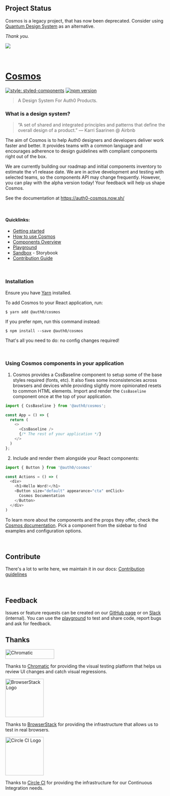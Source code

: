 ## Project Status

Cosmos is a legacy project, that has now been deprecated. Consider using [Quantum Design System](https://www.npmjs.com/package/@auth0/quantum-product) as an alternative.

*Thank you.*

<img src="https://cdn.auth0.com/website/cosmos/github/readme-header.png">

&nbsp;

# [Cosmos](https://auth0-cosmos.now.sh/)

[![style: styled-components](https://img.shields.io/badge/style-%F0%9F%92%85%20styled--components-orange.svg?colorB=daa357&colorA=db748e)](https://github.com/styled-components/styled-components) [![npm version](https://img.shields.io/npm/v/@auth0/cosmos.svg)](https://npmjs.com/@auth0/cosmos)

> A Design System For Auth0 Products.

### What is a design system?

> “A set of shared and integrated principles and patterns that define the overall design of a product.” — Karri Saarinen @ Airbnb

The aim of Cosmos is to help Auth0 designers and developers deliver work faster and better. It provides teams with a common language and encourages adherence to design guidelines with compliant components right out of the box.

We are currently building our roadmap and initial components inventory to estimate the v1 release date. We are in active development and testing with selected teams, so the components API may change frequently. However, you can play with the alpha version today! Your feedback will help us shape Cosmos.

See the documentation at https://auth0-cosmos.now.sh/

&nbsp;
&nbsp;

#### Quicklinks:

- [Getting started](https://auth0-cosmos.now.sh/)
- [How to use Cosmos](https://auth0-cosmos.now.sh/#/usage)
- [Components Overview](https://auth0-cosmos.now.sh/#/overview)
- [Playground](https://auth0-cosmos.now.sh/#/playground)
- [Sandbox](https://auth0-cosmos.now.sh/sandbox/) - Storybook
- [Contribution Guide](https://auth0-cosmos.now.sh/#/contribution-guide)

&nbsp;
&nbsp;

### Installation

Ensure you have [Yarn](https://yarnpkg.com/lang/en/) installed.

To add Cosmos to your React application, run:

```
$ yarn add @auth0/cosmos
```

If you prefer npm, run this command instead:

```
$ npm install --save @auth0/cosmos
```

That's all you need to do: no config changes required!

&nbsp;
&nbsp;

### Using Cosmos components in your application

1. Cosmos provides a CssBaseline component to setup some of the base styles required (fonts, etc). It also fixes some inconsistencies across browsers and devices while providing slightly more opinionated resets to common HTML elements. Import and render the `CssBaseline` component once at the top of your application.

```js
import { CssBaseline } from '@auth0/cosmos';

const App = () => {
  return (
    <>
      <CssBaseline />
      {/* The rest of your application */}
    </>
  )
};
```

2. Include and render them alongside your React components:

```js
import { Button } from '@auth0/cosmos'

const Actions = () => (
  <div>
    <h1>Hello Word!</h1>
    <Button size="default" appearance="cta" onClick>
      Cosmos Documentation
    </Button>
  </div>
)
```



To learn more about the components and the props they offer, check the [Cosmos documentation](https://auth0-cosmos.now.sh/). Pick a component from the sidebar to find examples and configuration options.

&nbsp;
&nbsp;

## Contribute

There's a lot to write here, we maintain it in our docs: [Contribution guidelines](https://auth0-cosmos.now.sh/#/contribution-guide)

&nbsp;
&nbsp;

## Feedback

Issues or feature requests can be created on our [GitHub page](https://github.com/auth0/cosmos/issues) or on [Slack](https://auth0.slack.com/messages/C5ZK0DD8X) (internal). You can use the [playground](https://auth0-cosmos.now.sh/#/playground) to test and share code, report bugs and ask for feedback.

## Thanks

<a href="https://www.chromatic.com/"><img src="https://user-images.githubusercontent.com/321738/84662277-e3db4f80-af1b-11ea-88f5-91d67a5e59f6.png" width="153" height="30" alt="Chromatic" /></a>

Thanks to [Chromatic](https://www.chromatic.com/) for providing the visual testing platform that helps us review UI changes and catch visual regressions.

<a href="https://www.browserstack.com/"><img src="https://live.browserstack.com/images/opensource/browserstack-logo.svg" alt="BrowserStack Logo" width="120"> </a>

Thanks to [BrowserStack](https://www.browserstack.com/) for providing the infrastructure that allows us to test in real browsers.

<a href="https://www.circleci.com/"><img src="https://d3r49iyjzglexf.cloudfront.net/logo-wordmark-black-7fec8eb34f3f7d8a2d75b22e789bca438ae7f6174a7949784054e726c5acdccb.svg" alt="Circle CI Logo" width="120"> </a>

Thanks to [Circle CI](https://www.circleci.com/) for providing the infrastructure for our Continuous Integration needs.
